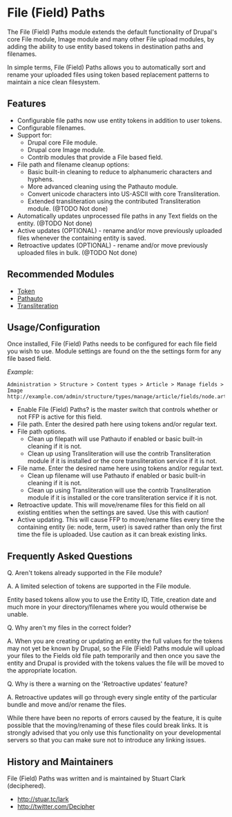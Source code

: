 File (Field) Paths
==================

The File (Field) Paths module extends the default functionality of Drupal's core
File module, Image module and many other File upload modules, by adding the
ability to use entity based tokens in destination paths and filenames.

In simple terms, File (Field) Paths allows you to automatically sort and rename
your uploaded files using token based replacement patterns to maintain a nice
clean filesystem.

Features
--------

* Configurable file paths now use entity tokens in addition to user tokens.
* Configurable filenames.
* Support for:
  * Drupal core File module.
  * Drupal core Image module.
  * Contrib modules that provide a File based field.
* File path and filename cleanup options:
  * Basic built-in cleaning to reduce to alphanumeric characters and hyphens.
  * More advanced cleaning using the Pathauto module.
  * Convert unicode characters into US-ASCII with core Transliteration.
  * Extended transliteration using the contributed Transliteration module. (@TODO Not done)
* Automatically updates unprocessed file paths in any Text fields on the entity. (@TODO Not done)
* Active updates (OPTIONAL) - rename and/or move previously uploaded files 
  whenever the containing entity is saved. 
* Retroactive updates (OPTIONAL) - rename and/or move previously uploaded files 
  in bulk. (@TODO Not done)

Recommended Modules
-------------------

* [Token](http://drupal.org/project/token)
* [Pathauto](http://drupal.org/project/pathauto)
* [Transliteration](http://drupal.org/project/transliteration)


Usage/Configuration
-------------------

Once installed, File (Field) Paths needs to be configured for each file field
you wish to use. Module settings are found on the the settings form for any file based field.

  *Example:*
  
    Administration > Structure > Content types > Article > Manage fields > Image
    http://example.com/admin/structure/types/manage/article/fields/node.article.field_image

* Enable File (Field) Paths? is the master switch that controls whether or not
  FFP is active for this field.
* File path. Enter the desired path here using tokens and/or regular text.
* File path options. 
    * Clean up filepath will use Pathauto if enabled or basic built-in cleaning if
      it is not.
    * Clean up using Transliteration will use the contrib Transliteration module 
      if it is installed or the core transliteration service if it is not.
* File name. Enter the desired name here using tokens and/or regular text.
    * Clean up filename will use Pathauto if enabled or basic built-in cleaning if
      it is not.
    * Clean up using Transliteration will use the contrib Transliteration module
      if it is installed or the core transliteration service if it is not.
* Retroactive update. This will move/rename files for this field on all existing
  entities when the settings are saved. Use this with caution!
* Active updating. This will cause FFP to move/rename files every time the
  containing entity (ie: node, term, user) is saved rather than only the first
  time the file is uploaded. Use caution as it can break existing links.

Frequently Asked Questions
--------------------------

Q. Aren't tokens already supported in the File module?

A. A limited selection of tokens are supported in the File module.

   Entity based tokens allow you to use the Entity ID, Title, creation date and
   much more in your directory/filenames where you would otherwise be unable.


Q. Why aren't my files in the correct folder?

A. When you are creating or updating an entity the full values for the tokens
   may not yet be known by Drupal, so the File (Field) Paths module will upload
   your files to the Fields old file path temporarily and then once you save the
   entity and Drupal is provided with the tokens values the file will be moved
   to the appropriate location.


Q. Why is there a warning on the 'Retroactive updates' feature?

A. Retroactive updates will go through every single entity of the particular
   bundle and move and/or rename the files.

   While there have been no reports of errors caused by the feature, it is quite
   possible that the moving/renaming of these files could break links. It is
   strongly advised that you only use this functionality on your developmental
   servers so that you can make sure not to introduce any linking issues.

History and Maintainers
-----------------------

File (Field) Paths was written and is maintained by Stuart Clark (deciphered).

* http://stuar.tc/lark
* http://twitter.com/Decipher

